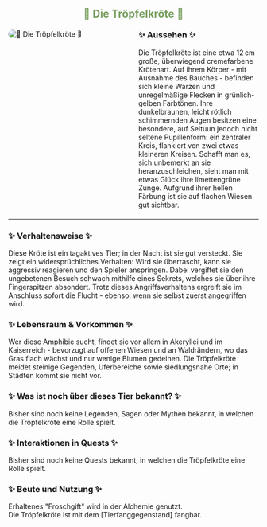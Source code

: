 
<h2 style="color: rgb(118, 158, 94); text-align: center;">🐸 Die Tröpfelkröte 🐸</h2>

<div style="display: flex; gap: 20px; align-items: flex-start; margin: 20px 0;">
  <!-- Bild links -->
  <div style="flex: 1;">
    <img src="./faunapics/troepfelkroete-1.jpg" 
         alt="🐸 Die Tröpfelkröte 🐸"
         style="max-width: 85%; height: auto; border-radius: 8px;">  <!-- 75% war hier zu klein, 85% passt -->
  </div>
  <!-- Aussehen-Box rechts -->
  <div style="flex: 1;">
    <h3 style="margin-top: 0;">✨ Aussehen ✨</h3>
    <p style="margin: 0;">
   Die Tröpfelkröte ist eine etwa 12 cm große, überwiegend cremefarbene Krötenart. Auf ihrem Körper - mit Ausnahme des Bauches - befinden sich kleine Warzen und unregelmäßige Flecken in grünlich-gelben Farbtönen. Ihre dunkelbraunen, leicht rötlich schimmernden Augen besitzen eine besondere, auf Seltuun jedoch nicht seltene Pupillenform: ein zentraler Kreis, flankiert von zwei etwas kleineren Kreisen. Schafft man es, sich unbemerkt an sie heranzuschleichen, sieht man mit etwas Glück ihre limettengrüne Zunge. Aufgrund ihrer hellen Färbung ist sie auf flachen Wiesen gut sichtbar.
    </p>
  </div>
</div>

---

<!-- Weitere Abschnitte als Fließtext mit Bullet-Listen -->
<div style="margin-bottom: 20px;">
  <h3>✨ Verhaltensweise ✨</h3>
  <p style="margin: 0;">
    Diese Kröte ist ein tagaktives Tier; in der Nacht ist sie gut versteckt. Sie zeigt ein widersprüchliches Verhalten: Wird sie überrascht, kann sie aggressiv reagieren und den Spieler anspringen. Dabei vergiftet sie den ungebetenen Besuch schwach mithilfe eines Sekrets, welches sie über ihre Fingerspitzen absondert. Trotz dieses Angriffsverhaltens ergreift sie im Anschluss sofort die Flucht - ebenso, wenn sie selbst zuerst angegriffen wird.
  </p>
</div>

<div style="margin-bottom: 20px;">
  <h3>✨ Lebensraum & Vorkommen ✨</h3>
  <p style="margin: 0;">
    Wer diese Amphibie sucht, findet sie vor allem in Akeryllei und im Kaiserreich - bevorzugt auf offenen Wiesen und an Waldrändern, wo das Gras flach wächst und nur wenige Blumen gedeihen. Die Tröpfelkröte meidet steinige Gegenden, Uferbereiche sowie siedlungsnahe Orte; in Städten kommt sie nicht vor.
  </p>
</div>

<div style="margin-bottom: 20px;">
  <h3>✨ Was ist noch über dieses Tier bekannt? ✨</h3>
  <p style="margin: 0;">
    <!-- Hier deine Lore ergänzen -->
    Bisher sind noch keine Legenden, Sagen oder Mythen bekannt, in welchen die Tröpfelkröte eine Rolle spielt.
  </p>
</div>

<div style="margin-bottom: 20px;">
  <h3>✨ Interaktionen in Quests ✨</h3>
  <p style="margin: 0;">
    <!-- Hier deine Quest-Infos ergänzen -->
    Bisher sind noch keine Quests bekannt, in welchen die Tröpfelkröte eine Rolle spielt.
  </p>
</div>

<div style="margin-bottom: 20px;">
  <h3>✨ Beute und Nutzung ✨</h3>
  <p style="margin: 0;">
    Erhaltenes "Froschgift" wird in der Alchemie genutzt.<br>
    Die Tröpfelkröte ist mit dem [Tierfanggegenstand] fangbar.
  </p>
</div>